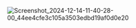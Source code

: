 ![Screenshot_2024-12-14-11-40-28-00_44ee4cfe3c105a3503edbd19af0d0e20](https://github.com/user-attachments/assets/dfe6194f-e3b3-42a4-974c-11b665e1dcb2)
